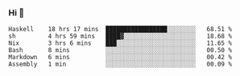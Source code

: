 ### Hi 👋

<!--START_SECTION:waka-->

```text
Haskell    18 hrs 17 mins  █████████████████░░░░░░░░   68.51 %
sh         4 hrs 59 mins   ████▓░░░░░░░░░░░░░░░░░░░░   18.68 %
Nix        3 hrs 6 mins    ███░░░░░░░░░░░░░░░░░░░░░░   11.65 %
Bash       8 mins          ░░░░░░░░░░░░░░░░░░░░░░░░░   00.50 %
Markdown   6 mins          ░░░░░░░░░░░░░░░░░░░░░░░░░   00.42 %
Assembly   1 min           ░░░░░░░░░░░░░░░░░░░░░░░░░   00.09 %
```

<!--END_SECTION:waka-->
